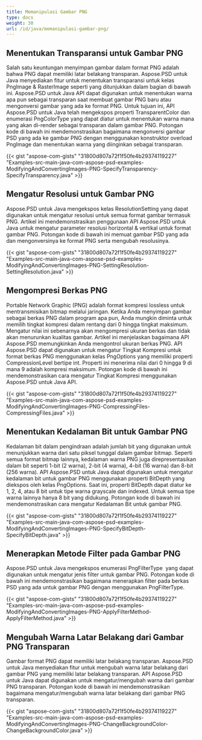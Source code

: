 ```yaml
---
title: Memanipulasi Gambar PNG
type: docs
weight: 30
url: /id/java/memanipulasi-gambar-png/
---
```


## **Menentukan Transparansi untuk Gambar PNG**
Salah satu keuntungan menyimpan gambar dalam format PNG adalah bahwa PNG dapat memiliki latar belakang transparan. Aspose.PSD untuk Java menyediakan fitur untuk menentukan transparansi untuk kelas PngImage & RasterImage seperti yang ditunjukkan dalam bagian di bawah ini. Aspose.PSD untuk Java API dapat digunakan untuk menentukan warna apa pun sebagai transparan saat membuat gambar PNG baru atau mengonversi gambar yang ada ke format PNG. Untuk tujuan ini, API Aspose.PSD untuk Java telah mengekspos properti TransparentColor dan enumerasi PngColorType yang dapat diatur untuk menentukan warna mana yang akan di-render sebagai transparan dalam gambar PNG. Potongan kode di bawah ini mendemonstrasikan bagaimana mengonversi gambar PSD yang ada ke gambar PNG dengan menggunakan konstruktor overload PngImage dan menentukan warna yang diinginkan sebagai transparan.



{{< gist "aspose-com-gists" "31800d807a72f1f50fe4b29374119227" "Examples-src-main-java-com-aspose-psd-examples-ModifyingAndConvertingImages-PNG-SpecifyTransparency-SpecifyTransparency.java" >}}
## **Mengatur Resolusi untuk Gambar PNG**
Aspose.PSD untuk Java mengekspos kelas ResolutionSetting yang dapat digunakan untuk mengatur resolusi untuk semua format gambar termasuk PNG. Artikel ini mendemonstrasikan penggunaan API Aspose.PSD untuk Java untuk mengatur parameter resolusi horizontal & vertikal untuk format gambar PNG. Potongan kode di bawah ini memuat gambar PSD yang ada dan mengonversinya ke format PNG serta mengubah resolusinya.



{{< gist "aspose-com-gists" "31800d807a72f1f50fe4b29374119227" "Examples-src-main-java-com-aspose-psd-examples-ModifyingAndConvertingImages-PNG-SettingResolution-SettingResolution.java" >}}
## **Mengompresi Berkas PNG**
Portable Network Graphic (PNG) adalah format kompresi lossless untuk mentransmisikan bitmap melalui jaringan. Ketika Anda menyimpan gambar sebagai berkas PNG dalam program apa pun, Anda mungkin diminta untuk memilih tingkat kompresi dalam rentang dari 0 hingga tingkat maksimum. Mengatur nilai ini sebenarnya akan mengompresi ukuran berkas dan tidak akan menurunkan kualitas gambar. Artikel ini menjelaskan bagaimana API Aspose.PSD memungkinkan Anda mengontrol ukuran berkas PNG. API Aspose.PSD dapat digunakan untuk mengatur Tingkat Kompresi untuk format berkas PNG menggunakan kelas PngOptions yang memiliki properti CompressionLevel bertipe int. Properti ini menerima nilai dari 0 hingga 9 di mana 9 adalah kompresi maksimum. Potongan kode di bawah ini mendemonstrasikan cara mengatur Tingkat Kompresi menggunakan Aspose.PSD untuk Java API.



{{< gist "aspose-com-gists" "31800d807a72f1f50fe4b29374119227" "Examples-src-main-java-com-aspose-psd-examples-ModifyingAndConvertingImages-PNG-CompressingFiles-CompressingFiles.java" >}}
## **Menentukan Kedalaman Bit untuk Gambar PNG**
Kedalaman bit dalam pengindraan adalah jumlah bit yang digunakan untuk menunjukkan warna dari satu piksel tunggal dalam gambar bitmap. Seperti semua format bitmap lainnya, kedalaman warna PNG juga direpresentasikan dalam bit seperti 1-bit (2 warna), 2-bit (4 warna), 4-bit (16 warna) dan 8-bit (256 warna). API Aspose.PSD untuk Java dapat digunakan untuk mengatur kedalaman bit untuk gambar PNG menggunakan properti BitDepth yang diekspos oleh kelas PngOptions. Saat ini, properti BitDepth dapat diatur ke 1, 2, 4, atau 8 bit untuk tipe warna grayscale dan indexed. Untuk semua tipe warna lainnya hanya 8 bit yang didukung. Potongan kode di bawah ini mendemonstrasikan cara mengatur Kedalaman Bit untuk gambar PNG.



{{< gist "aspose-com-gists" "31800d807a72f1f50fe4b29374119227" "Examples-src-main-java-com-aspose-psd-examples-ModifyingAndConvertingImages-PNG-SpecifyBitDepth-SpecifyBitDepth.java" >}}
## **Menerapkan Metode Filter pada Gambar PNG**
Aspose.PSD untuk Java mengekspos enumerasi PngFilterType  yang dapat digunakan untuk mengatur jenis filter untuk gambar PNG. Potongan kode di bawah ini mendemonstrasikan bagaimana menerapkan filter pada berkas PSD yang ada untuk gambar PNG dengan menggunakan PngFilterType.



{{< gist "aspose-com-gists" "31800d807a72f1f50fe4b29374119227" "Examples-src-main-java-com-aspose-psd-examples-ModifyingAndConvertingImages-PNG-ApplyFilterMethod-ApplyFilterMethod.java" >}}
## **Mengubah Warna Latar Belakang dari Gambar PNG Transparan**
Gambar format PNG dapat memiliki latar belakang transparan. Aspose.PSD untuk Java menyediakan fitur untuk mengubah warna latar belakang dari gambar PNG yang memiliki latar belakang transparan. API Aspose.PSD untuk Java dapat digunakan untuk mengatur/mengubah warna dari gambar PNG transparan. Potongan kode di bawah ini mendemonstrasikan bagaimana mengatur/mengubah warna latar belakang dari gambar PNG transparan.



{{< gist "aspose-com-gists" "31800d807a72f1f50fe4b29374119227" "Examples-src-main-java-com-aspose-psd-examples-ModifyingAndConvertingImages-PNG-ChangeBackgroundColor-ChangeBackgroundColor.java" >}}

